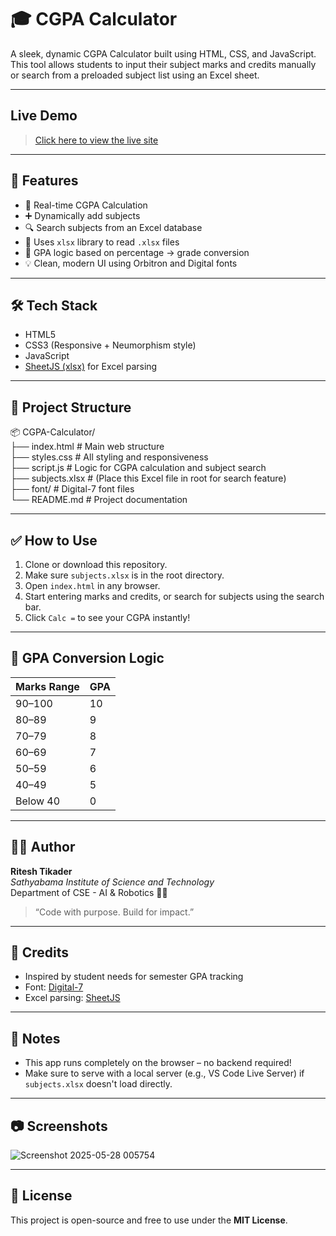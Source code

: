 # 🎓 CGPA Calculator

A sleek, dynamic CGPA Calculator built using HTML, CSS, and JavaScript. This tool allows students to input their subject marks and credits manually or search from a preloaded subject list using an Excel sheet.

---

## Live Demo

> [Click here to view the live site](https://ritesh-45.github.io/Calc/)
---

## 🚀 Features

- 🎯 Real-time CGPA Calculation
- ➕ Dynamically add subjects
- 🔍 Search subjects from an Excel database
- 📄 Uses `xlsx` library to read `.xlsx` files
- 🧮 GPA logic based on percentage → grade conversion
- 💡 Clean, modern UI using Orbitron and Digital fonts

---

## 🛠️ Tech Stack

- HTML5  
- CSS3 (Responsive + Neumorphism style)  
- JavaScript  
- [SheetJS (xlsx)](https://github.com/SheetJS/sheetjs) for Excel parsing  

---

## 📁 Project Structure

📦 CGPA-Calculator/<br>
├── index.html # Main web structure<br>
├── styles.css # All styling and responsiveness<br>
├── script.js # Logic for CGPA calculation and subject search<br>
├── subjects.xlsx # (Place this Excel file in root for search feature)<br>
├── font/ # Digital-7 font files<br>
└── README.md # Project documentation<br>


---

## ✅ How to Use

1. Clone or download this repository.
2. Make sure `subjects.xlsx` is in the root directory.
3. Open `index.html` in any browser.
4. Start entering marks and credits, or search for subjects using the search bar.
5. Click `Calc =` to see your CGPA instantly!

---

## 📐 GPA Conversion Logic

| Marks Range | GPA |
|-------------|-----|
| 90–100      | 10  |
| 80–89       | 9   |
| 70–79       | 8   |
| 60–69       | 7   |
| 50–59       | 6   |
| 40–49       | 5   |
| Below 40    | 0   |

---

## 🙋‍♂️ Author

**Ritesh Tikader**  
_Sathyabama Institute of Science and Technology_  
Department of CSE - AI & Robotics 🧠🤖  
> “Code with purpose. Build for impact.”  

---

## 🌟 Credits

- Inspired by student needs for semester GPA tracking
- Font: [Digital-7](https://www.dafont.com/digital-7.font)
- Excel parsing: [SheetJS](https://sheetjs.com/)

---

## 📌 Notes

- This app runs completely on the browser – no backend required!
- Make sure to serve with a local server (e.g., VS Code Live Server) if `subjects.xlsx` doesn't load directly.

---

## 📷 Screenshots

![Screenshot 2025-05-28 005754](https://github.com/user-attachments/assets/ba2120b2-e958-4d12-bd55-d0319005c888)



---

## 📄 License

This project is open-source and free to use under the **MIT License**.
